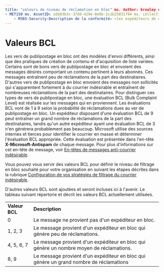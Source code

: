 ```yaml
---
title: "valeurs de niveau de réclamation en bloc" ms. Author: krowley Author: kccross Manager: laurawi ms. Date: 3/5/2015 ms. audience: professionnel ms. topic: article ms. service: O365-seccomp ms. Custom: TN2DMC localization_priority: normal Search. appverid:
- MET150 ms. AssetID: a5b03b3c-37dd-429e-8e9b-2c1b25031794 ms. collection:
    - M365-Security-Description de la conformité: «les expéditeurs de courriers électroniques varient en fonction de leurs pratiques d'envoi de tterns, de création de contenu et d'acquisition de liste. Certains sont des expéditeurs de publipostage en bloc qui envoient des messages désirés avec du contenu pertinent à leurs abonnés. Ces messages génèrent peu de réclamations de la part des destinataires. D'autres expéditeurs de courriers électroniques envoient des messages non sollicités qui ressemblent beaucoup au courrier indésirable et génèrent de nombreuses plaintes de la part Pour distinguer ces types d'expéditeurs de courrier en nombre, les messages provenant de publipostages en bloc reçoivent une évaluation BCL (Bulk Complaint Level). Les évaluations de BCL vont de 1 à 9 en fonction de la probabilité que le courrier en nombre génère des plaintes. Un expéditeur ayant une notation BCL 9 peut générer de nombreuses plaintes de la part des destinataires, tandis qu'une évaluation de la bibliothèque BCL 3 ne peut pas générer de nombreuses plaintes. Microsoft utilise des sources internes et tierces pour identifier le courrier en nombre et déterminer le BCL approprié. Cette évaluation est exposée dans l'en-tête X-Microsoft-antispam de chaque message. Pour plus d'informations sur cet en-tête de message, voir en-têtes de message anti-courrier indésirable.
---
```


# <a name="bulk-complaint-level-values"></a>Valeurs BCL

Les vers de publipostage en bloc ont des modèles d'envoi différents, ainsi que des pratiques de création de contenu et d'acquisition de liste variées. Certains sont de bons vers de publipostage en bloc et envoient des messages désirés comportant un contenu pertinent à leurs abonnés. Ces messages entraînent peu de réclamations de la part des destinataires. D'autres vers de publipostage en bloc envoient des messages non sollicités qui s'apparentent fortement à du courrier indésirable et entraînent de nombreuses réclamations de la part des destinataires. Pour distinguer ces types de vers de publipostage en bloc, une évaluation BCL (Bulk Complaint Level) est réalisée sur les messages qui en proviennent. Les évaluations BCL vont de 1 à 9 selon la probabilité de réclamations dues au ver de publipostage en bloc. Un expéditeur disposant d'une évaluation BCL de 9 peut entraîner un grand nombre de réclamations de la part des destinataires, tandis qu'un autre expéditeur ayant une évaluation BCL de 3 n'en générera probablement pas beaucoup. Microsoft utilise des sources internes et tierces pour identifier le courrier en masse et déterminer l'évaluation BCL appropriée. Cette évaluation est présentée dans l'en-tête **X-Microsoft-Antispam** de chaque message. Pour plus d'informations sur cet en-tête de message, voir [En-têtes de messages anti-courrier indésirable](anti-spam-message-headers.md). 
  
Vous pouvez vous servir des valeurs BCL pour définir le niveau de filtrage en bloc souhaité pour votre organisation en suivant les étapes décrites dans la rubrique [Configuration de vos stratégies de filtrage du courrier indésirable](configure-your-spam-filter-policies.md).
  
D'autres valeurs BCL sont ajoutées et seront incluses ici à l'avenir. Le tableau suivant répertorie et décrit les valeurs BCL actuellement utilisées.
  
|||
|:-----|:-----|
|**Valeur BCL** <br/> |**Description** <br/> |
|0  <br/> |Le message ne provient pas d'un expéditeur en bloc.  <br/> |
|1, 2, 3  <br/> |Le message provient d'un expéditeur en bloc qui génère peu de réclamations.  <br/> |
|4, 5, 6, 7  <br/> |Le message provient d'un expéditeur en bloc qui génère un nombre moyen de réclamations.  <br/> |
|8, 9  <br/> |Le message provient d'un expéditeur en bloc qui génère un grand nombre de réclamations  <br/> |
   

